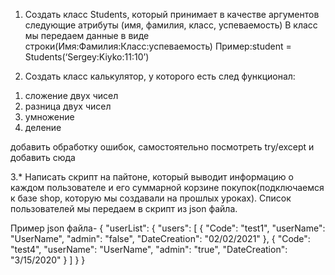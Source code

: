 1. Создать класс Students, который принимает в качестве аргументов следующие атрибуты (имя, фамилия, класс, успеваемость)
В класс мы передаем данные в виде строки(Имя:Фамилия:Класс:успеваемость)
 Пример:student = Students(‘Sergey:Kiyko:11:10’)

2. Создать класс калькулятор, у которого есть след функционал:
1) сложение двух чисел
2) разница двух чисел
3) умножение
4) деление

добавить обработку ошибок, самостоятельно посмотреть try/except 
и добавить сюда

3.* Написать скрипт на пайтоне, который выводит информацию о каждом пользователе и его суммарной 
корзине покупок(подключаемся к базе shop, которую мы создавали на прошлых уроках). 
Список пользователей мы передаем в скрипт из json файла.

Пример json файла-
{
"userList": {
    "users": [
        {
            "Code": "test1",
            "userName": "UserName",
            "admin": "false",
            "DateCreation": "02/02/2021"
        },
        {
            "Code": "test4",
            "userName": "UserName",
            "admin": "true",
            "DateCreation": "3/15/2020"
        }
     ]
  }
}
